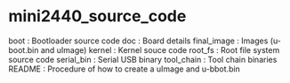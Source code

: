 # mini2440_source_code

boot        : Bootloader source code
doc         : Board details
final_image : Images (u-boot.bin and uImage)
kernel      : Kernel souce code
root_fs     : Root file system source code
serial_bin  : Serial USB binary
tool_chain  : Tool chain binaries
README      : Procedure of how to create a uImage and u-bbot.bin
